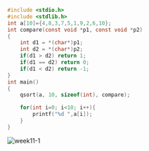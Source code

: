 ```C
#include <stdio.h>
#include <stdlib.h>
int a[10]={4,8,3,7,5,1,9,2,6,10};
int compare(const void *p1, const void *p2)
{
    int d1 = *(char*)p1;
    int d2 = *(char*)p2;
    if(d1 > d2) return 1;
    if(d1 == d2) return 0;
    if(d1 < d2) return -1;
}
int main()
{
    qsort(a, 10, sizeof(int), compare);

    for(int i=0; i<10; i++){
        printf("%d ",a[i]);
    }
}
```
![week11-1](https://user-images.githubusercontent.com/79676872/117411214-ee447480-af45-11eb-9ac3-da5d5ea928ca.png)
